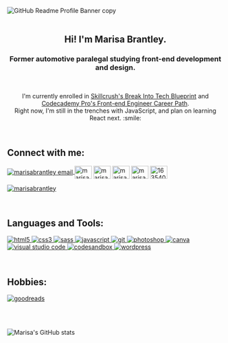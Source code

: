 ![GitHub Readme Profile Banner copy](https://user-images.githubusercontent.com/60168324/137659662-30dd7b29-f742-4b24-87fe-12fb99a9d72c.gif)
<br>
<br>

<h2 align=center>Hi! I'm Marisa Brantley.</h2>
<h3 align=center>Former automotive paralegal studying front-end development and design.</h3>
<br>
<p align="center"> I'm currently enrolled in <a href="https://skillcrush.com/break-into-tech-blueprint" target="blank">Skillcrush's Break Into Tech Blueprint</a> and <a href="https://www.codecademy.com/learn/paths/front-end-engineer-career-path" target="blank">Codecademy Pro's Front-end Engineer Career Path</a>. <br /> 
Right now, I'm still in the trenches with JavaScript, and plan on learning React next. :smile:
</p>
<br>
<h2 align="left">Connect with me:</h2>
<p align="left">
<a href="mailto: marisakbrantley@gmail.com" target="blank"><img align="center" src="https://img.icons8.com/dotty/40/000000/email.png" alt="marisabrantley email" />
</a>
<a href="https://instagram.com/marisab_oc" target="blank"><img align="center" src="https://raw.githubusercontent.com/rahuldkjain/github-profile-readme-generator/master/src/images/icons/Social/instagram.svg" alt="marisab_oc" height="30" width="40" /></a>
<a href="https://linkedin.com/in/marisabrantley" target="blank"><img align="center" src="https://raw.githubusercontent.com/rahuldkjain/github-profile-readme-generator/master/src/images/icons/Social/linked-in-alt.svg" alt="marisabrantley" height="30" width="40" /></a>
<a href="https://codepen.io/marisab" target="blank"><img align="center" src="https://raw.githubusercontent.com/rahuldkjain/github-profile-readme-generator/master/src/images/icons/Social/codepen.svg" alt="marisab" height="30" width="40" /></a>
<a href="https://dev.to/marisabrantley" target="blank"><img align="center" src="https://cdn.jsdelivr.net/npm/simple-icons@3.0.1/icons/dev-dot-to.svg" alt="marisabrantley" height="30" width="40" /></a>
<a href="https://stackoverflow.com/users/16354014" target="blank"><img align="center" src="https://raw.githubusercontent.com/rahuldkjain/github-profile-readme-generator/master/src/images/icons/Social/stack-overflow.svg" alt="16354014" height="30" width="40" /></a>
</p>
<p align="left">
<a href="https://twitter.com/marisabrantley" target="blank"> <img src="https://img.shields.io/twitter/follow/marisabrantley?logo=twitter&style=for-the-badge" alt="marisabrantley" /></a>
</p>
<br>
<h2 align="left">Languages and Tools:</h2>
<p align="left">
<a href="https://www.w3.org/html/" target="_blank"> <img src="https://img.shields.io/badge/HTML5-E34F26?style=for-the-badge&logo=html5&logoColor=white" alt="html5" /> </a>
<a href="https://www.w3schools.com/css/" target="_blank"> <img src="https://img.shields.io/badge/CSS3-1572B6?style=for-the-badge&logo=css3&logoColor=white" alt="css3" /> </a>
<a href="https://sass-lang.com" target="_blank"> <img src="https://img.shields.io/badge/Sass-CC6699?style=for-the-badge&logo=sass&logoColor=white" alt="sass" /> </a>
<a href="https://developer.mozilla.org/en-US/docs/Web/JavaScript" target="_blank"> <img src="https://img.shields.io/badge/JavaScript-323330?style=for-the-badge&logo=javascript&logoColor=F7DF1Eg" alt="javascript" </a>
<a href="https://git-scm.com/" target="_blank"> <img src="https://img.shields.io/badge/Git-F05032?style=for-the-badge&logo=git&logoColor=white" alt="git" </a>
<a href="https://www.adobe.com/products/photoshop.html" target="_blank"> <img src="https://img.shields.io/badge/Adobe%20Photoshop-31A8FF?style=for-the-badge&logo=Adobe%20Photoshop&logoColor=black" alt="photoshop" </a>
<a href="https://www.canva.com/" target="_blank"> <img src="https://img.shields.io/badge/Canva-%2300C4CC.svg?&style=for-the-badge&logo=Canva&logoColor=white" alt="canva" /> </a>
<a href="https://code.visualstudio.com/" target="_blank"> <img src="https://img.shields.io/badge/Visual_Studio_Code-0078D4?style=for-the-badge&logo=visual%20studio%20code&logoColor=white" alt="visual studio code" /> </a>
 <a href="https://codesandbox.io/u/marisabrantley" target="_blank"> <img src="https://img.shields.io/badge/Codesandbox-040404?style=for-the-badge&logo=codesandbox&logoColor=white" alt="codesandbox" /> </a>
<a href=# target="_blank"> <img src="https://img.shields.io/badge/Wordpress-21759B?style=for-the-badge&logo=wordpress&logoColor=white" alt="wordpress" /> </a>
</p>
<br>
<h2 align="left">Hobbies:</h2>
<p align="left">
<a href="https://www.goodreads.com/user/show/4287311-marisa" target="_blank"><img src="https://img.shields.io/badge/Goodreads-372213?style=for-the-badge&logo=goodreads&logoColor=white" alt="goodreads" /></a>
</p>
<br>
<br>

![Marisa's GitHub stats](https://github-readme-stats.vercel.app/api?username=marisabrantley&show_icons=true&theme=graywhite)
